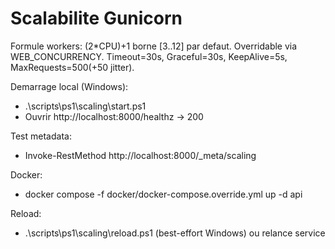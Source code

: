 # Scalabilite Gunicorn

Formule workers: (2*CPU)+1 borne [3..12] par defaut. Overridable via WEB_CONCURRENCY.
Timeout=30s, Graceful=30s, KeepAlive=5s, MaxRequests=500(+50 jitter).

Demarrage local (Windows):

* .\scripts\ps1\scaling\start.ps1
* Ouvrir http://localhost:8000/healthz -> 200

Test metadata:

* Invoke-RestMethod http://localhost:8000/_meta/scaling

Docker:

* docker compose -f docker/docker-compose.override.yml up -d api

Reload:

* .\scripts\ps1\scaling\reload.ps1 (best-effort Windows) ou relance service
